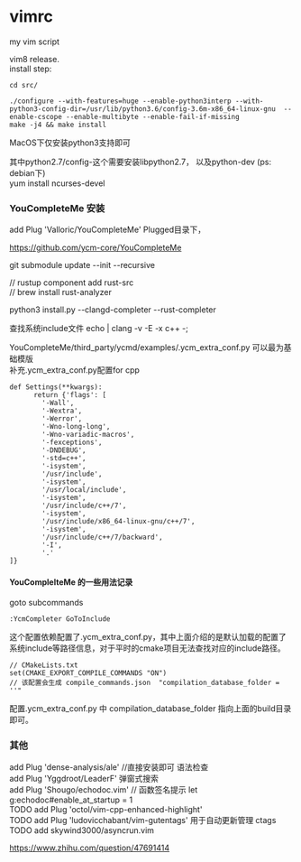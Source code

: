 vimrc
=====

my vim script   

vim8 release.  
install step:  

    cd src/  
    
    ./configure --with-features=huge --enable-python3interp --with-python3-config-dir=/usr/lib/python3.6/config-3.6m-x86_64-linux-gnu  --enable-cscope --enable-multibyte --enable-fail-if-missing  
    make -j4 && make install

MacOS下仅安装python3支持即可

其中python2.7/config-这个需要安装libpython2.7， 以及python-dev (ps: debian下)  
yum install ncurses-devel   

### YouCompleteMe 安装

add Plug 'Valloric/YouCompleteMe'
Plugged目录下， 

https://github.com/ycm-core/YouCompleteMe

git submodule update --init --recursive

// rustup component add rust-src   
// brew install rust-analyzer   

python3 install.py --clangd-completer --rust-completer

查找系统include文件
echo | clang -v -E -x c++ -;

YouCompleteMe/third_party/ycmd/examples/.ycm_extra_conf.py 可以最为基础模版  
补充.ycm_extra_conf.py配置for cpp

```
def Settings(**kwargs):
      return {'flags': [
        '-Wall',
        '-Wextra',
        '-Werror',
        '-Wno-long-long',
        '-Wno-variadic-macros',
        '-fexceptions',
        '-DNDEBUG',
        '-std=c++',
        '-isystem',
        '/usr/include',
        '-isystem',
        '/usr/local/include',
        '-isystem',
        '/usr/include/c++/7',
        '-isystem',
        '/usr/include/x86_64-linux-gnu/c++/7',
        '-isystem',
        '/usr/include/c++/7/backward',
        '-I',
        '.'
]}
```

#### YouComplelteMe 的一些用法记录

goto subcommands 

```
:YcmCompleter GoToInclude 
```

这个配置依赖配置了.ycm_extra_conf.py，其中上面介绍的是默认加载的配置了系统include等路径信息，对于平时的cmake项目无法查找对应的include路径。

```
// CMakeLists.txt 
set(CMAKE_EXPORT_COMPILE_COMMANDS "ON")
// 该配置会生成 compile_commands.json  "compilation_database_folder = ''" 
```
配置.ycm_extra_conf.py 中 compilation_database_folder 指向上面的build目录即可。

### 其他

add Plug 'dense-analysis/ale'  //直接安装即可 语法检查   
add Plug 'Yggdroot/LeaderF'     弹窗式搜索   
add Plug 'Shougo/echodoc.vim'   // 函数签名提示    let g:echodoc#enable_at_startup = 1    
TODO add Plug 'octol/vim-cpp-enhanced-highlight'    
TODO add Plug 'ludovicchabant/vim-gutentags'  用于自动更新管理 ctags  
TODO add skywind3000/asyncrun.vim     

https://www.zhihu.com/question/47691414
